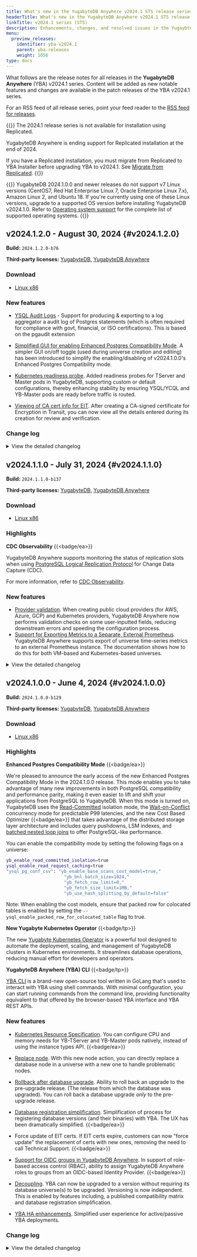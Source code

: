 ```yaml
---
title: What's new in the YugabyteDB Anywhere v2024.1 STS release series
headerTitle: What's new in the YugabyteDB Anywhere v2024.1 STS release series
linkTitle: v2024.1 series (STS)
description: Enhancements, changes, and resolved issues in the YugaybteDB Anywhere v2024.1 STS release series.
menu:
  preview_releases:
    identifier: yba-v2024.1
    parent: yba-releases
    weight: 1056
type: docs
---
```


What follows are the release notes for all releases in the **YugabyteDB Anywhere** (YBA) v2024.1 series. Content will be added as new notable features and changes are available in the patch releases of the YBA v2024.1  series.

For an RSS feed of all release series, point your feed reader to the [RSS feed for releases](../../index.xml).

{{<warning title="Replicated end of life">}}
The 2024.1 release series is not available for installation using Replicated.

YugabyteDB Anywhere is ending support for Replicated installation at the end of 2024.

If you have a Replicated installation, you must migrate from Replicated to YBA Installer before upgrading YBA to v2024.1. See [Migrate from Replicated](/stable/yugabyte-platform/install-yugabyte-platform/migrate-replicated/).
{{</warning>}}

{{<warning title="Changes to supported operating systems">}}
YugabyteDB 2024.1.0.0 and newer releases do not support v7 Linux versions (CentOS7, Red Hat Enterprise Linux 7, Oracle Enterprise Linux 7.x), Amazon Linux 2, and Ubuntu 18. If you're currently using one of these Linux versions, upgrade to a supported OS version before installing YugabyteDB v2024.1.0. Refer to [Operating system support](/stable/reference/configuration/operating-systems/) for the complete list of supported operating systems.
{{</warning>}}

## v2024.1.2.0 - August 30, 2024 {#v2024.1.2.0}

**Build:** `2024.1.2.0-b76`

**Third-party licenses:** [YugabyteDB](https://downloads.yugabyte.com/releases/2024.1.2.0/yugabytedb-2024.1.2.0-b76-third-party-licenses.html), [YugabyteDB Anywhere](https://downloads.yugabyte.com/releases/2024.1.2.0/yugabytedb-anywhere-2024.1.2.0-b76-third-party-licenses.html)

### Download

<ul class="nav yb-pills">
 <li>
   <a href="https://downloads.yugabyte.com/releases/2024.1.2.0/yba_installer_full-2024.1.2.0-b76-linux-x86_64.tar.gz">
     <i class="fa-brands fa-linux"></i>
     <span>Linux x86</span>
   </a>
 </li>
</ul>

### New features

- [YSQL Audit Logs](/preview/yugabyte-platform/alerts-monitoring/universe-logging/) - Support for producing & exporting to a log aggregator a audit log of Postgres statements (which is often required for compliance with govt, financial, or ISO certifications).  This is based on the pgaudit extension

- [Simplified GUI for enabling Enhanced Postgres Compatibility Mode](stable/yugabyte-platform/create-deployments/create-universe-multi-zone/#advanced-configuration). A simpler GUI on/off toggle (used during universe creation and editing) has been introduced to simplify the enabling/disabling of v2024.1.0.0's Enhanced Postgres Compatibility mode.

- [Kubernetes readiness probe](). Added readiness probes for TServer and Master pods in YugabyteDB, supporting custom or default configurations, thereby enhancing stability by ensuring YSQL/YCQL and YB-Master pods are ready before traffic is routed.

- [Viewing of CA cert info for EIT](/stable/yugabyte-platform/security/enable-encryption-in-transit/add-certificate-ca/#view-the-certificate-details). After creating a CA-signed certificate for Encryption in Transit, you can now view all the details entered during its creation for review and verification.

### Change log

<details>
  <summary>View the detailed changelog</summary>

### Improvements

* Introduces a health check to alert when runtime certification for node-to-node communication is nearing expiry, necessitating a restart roll, and advises on certificate rotation if on-disk certifications are due to expire within 30 days. PLAT-13865
* Revisions will now alert users on expiration of actual TLS certificates served by the master and tserver processes. PLAT-13865
* Replaces CentOS 7 repo URLs which are now invalid due to its EOL, ensuring continued CentOS 7 universe creation. PLAT-14546
* Enables explicit removal of pexlock after usage to avoid interference when provisioning on-prem nodes manually. PLAT-14161

### Bug fixes

* Allows node health checks to handle cases where the node name field is not mandatory for on-premises nodes. PLAT-11188
* Allows YBA installer upgrades to check disk space utilization using state file instead of .installed marker. PLAT-14188,PLAT-14190
* Allows backing up, avoiding repetitive full backup tasks and updating incremental backup time only after passing all validation checks. PLAT-14497
* Incorporates a DDL atomicity check into the health check script, ensuring timely detection of DDL corruption issues. PLAT-14696
* Upgrades azcopy version, resolving known high and critical vulnerabilities. PLAT-11235
* Updates Pekko version to fix the TLSActor infinite loop issue resulting in high CPU usage. PLAT-14524
* Corrects the failure of Azure Provider validation due to unexpected mandatory fields. PLAT-14530
* Fixed the missing XmlElement dependency problem which was causing errors during datadog validation. PLAT-14536
* Repairs build failure in CentOS 7 pex/yugabundle builder Docker image. PLAT-14543
* Ensures upgraded master nodes aren't mistakenly labeled as "inactive" during a software upgrade. PLAT-14153,PLAT-14562
* Fixes user interface issues concerning the releases UX design, ensuring consistency across various modal and panel displays. PLAT-14607
* Updates the log file names for YB-Controller logs and adds missing symlink `yb-controller-server.{INFO|WARN|ERROR}` to enhance troubleshooting. PLAT-14594,PLAT-14609
* Allows preserving the uploaded YBDB builds by relocating the directory, solving the issue of directory deletion after container restarts. PLAT-14655
* Upgrades Postgres version from 14.9 to 14.12 and includes backporting to 18.x, 20.x, 21.x, and 2024.x. PLAT-14670
* Reverts change in JSON field name to avoid failing all preflight checks with node-agent. PLAT-14860
* Enables preview gFlags support in YBA with an added validation to ensure appropriate preview flag name setting. PLAT-13438
* Upgrades to reactor-netty-http v1.0.39, 1.1.13 and netty-codec-http v4.1.108.Final increase database security. PLAT-13834
* Upgrades the Python requests library to version 2.31.0 addressing the {{<cve "CVE-2023-32681">}} vulnerability. PLAT-13843
* Allows customization of the yba installer timeout duration to avoid process failure due to long startups. PLAT-14443
* Enables setting of Prometheus auth without activating HTTPS for better authorization management. PLAT-14478
* Enhances yba installer migrations to skip certain versions during backporting which can be applied later on upgrades. PLAT-14511
* Allows fetching of static flags metadata for version 2.16+ from DB package when editing gflags via UI. PLAT-14533
* Stops deletion of key pair from cloud if `skipKeyPairValidate` is turned on, rectifying `edit Provider` test failures. PLAT-14624
* Upgrades Prometheus to the latest version, v2.53.1, in the chart. PLAT-14671
* Upgrades YBC client and server version to 2.1.0.1-b3 for better compatibility with both Alma 8.9 and centOS 7 universes. PLAT-14722
* Fixes node state reordering issue occurring post Linux version upgrade in "VM image upgrade" state. PLAT-14731
* Now allows better handling of service restarts by removing bad start limit values from yb_bind and otel-collector systemd units. PLAT-14779
* Adds `Region name` option and ensures regions are searched within the provider, fixing the issue of missing region metadata when adding provisioned nodes via Node Agent. PLAT-14790
* Makes API authentication faster by identifying users using new `userUUID$apiToken`, reducing call time. PLAT-14850
* Replaces the `$` sign in the API token with a safer character to prevent bash command disruptions. PLAT-15027
* Updates task_uuid as a key label for proper in-memory updates, enhancing task analysis capabilities. PLAT-14017
* Enhances yb.allow_db_version_more_than_yba_version for better YBA/DB version checks. PLAT-14800
* Shows only unique cloud provider codes on the Universe region map, eliminating any duplicates. PLAT-13138
* Updates the YBC client and server version to 2.1.0.1-b1 incorporating a fix for the catalog version mechanism. PLAT-14529
* Safeguards API tokens by no longer storing them in plaintext, returning a refreshed API token with each getSessionInfo request. PLAT-14672
* The GET /session_info API no longer sends the apiToken in the response, preventing the inadvertent breakage of client operations. PLAT-14710
* Corrects the runtime configuration GET key endpoint that broke for object keys. PLAT-14829
* Upgrades YBC client and server version to 2.1.0.1-b4, eliminating a deadlock in CloudStoreAggregateTaskInfo. PLAT-14911

</details>

## v2024.1.1.0 - July 31, 2024 {#v2024.1.1.0}

**Build:** `2024.1.1.0-b137`

**Third-party licenses:** [YugabyteDB](https://downloads.yugabyte.com/releases/2024.1.1.0/yugabytedb-2024.1.1.0-b137-third-party-licenses.html), [YugabyteDB Anywhere](https://downloads.yugabyte.com/releases/2024.1.1.0/yugabytedb-anywhere-2024.1.1.0-b137-third-party-licenses.html)

### Download

<ul class="nav yb-pills">
 <li>
   <a href="https://downloads.yugabyte.com/releases/2024.1.1.0/yba_installer_full-2024.1.1.0-b137-linux-x86_64.tar.gz">
     <i class="fa-brands fa-linux"></i>
     <span>Linux x86</span>
   </a>
 </li>
</ul>

### Highlights

**CDC Observability** {{<badge/ea>}}

YugabyteDB Anywhere supports monitoring the status of replication slots when using [PostgreSQL Logical Replication Protocol](/stable/explore/change-data-capture/using-logical-replication/) for Change Data Capture (CDC).

For more information, refer to [CDC Observability](/stable/yugabyte-platform/alerts-monitoring/cdc-observability/). <!-- IDEA-709 -->

### New features

* [Provider validation](/stable/yugabyte-platform/configure-yugabyte-platform/aws/#create-a-provider). When creating public cloud providers (for AWS, Azure, GCP) and Kubernetes providers, YugabyteDB Anywhere now performs validation checks on some user-inputted fields, reducing downstream errors and speeding the configuration process. <!-- IDEA-354 -->
* [Support for Exporting Metrics to a Separate, External Prometheus](/stable/yugabyte-platform/alerts-monitoring/prometheus-custom/). YugabyteDB Anywhere supports export of universe time-series metrics to an external Prometheus instance. The documentation shows how to do this for both VM-based and Kubernetes-based universes.

<details>
  <summary>View the detailed changelog</summary>

### Improvements

* Changes the default permission to `600` for the backup manifest file to accommodate immutable NAS devices. PLAT-13578
* Adds a toggle in the UI to suppress health check notifications during maintenance windows. PLAT-13856
* Allows Ansible tasks to run seamlessly even with very long host names by using hash for Ansible/SSH control path. PLAT-13938
* Allows setting up of YugabyteDB in AWS Singapore Government's GCC Plus environment by extending AZ name limit from 25 to 100 characters. PLAT-13212
* Introduces a new feature, `tablet guardrail mechanism`, that triggers a warning when the ratio of live tablet peers to the supportable tablet peers is more than 0.9, and a severe alert when it's more than 1.0. Available from 2024.1 onwards. PLAT-13520
* Turns off "assign public IP" option in Azure create universe by default. PLAT-13948

### Bug fixes

* Enables usage of underscores in GCS bucket names during GCP Backup configuration. PLAT-13266
* Enables consistent generation of new incremental backup times in the event of clock skewness. PLAT-13375
* Allows users to filter out resolved alert notifications via WebHook channel configuration. PLAT-13506
* Stops health check alerts during an active maintenance window by introducing a new parameter, `SuppressHealthCheckNotificationsConfig`, to the `MaintenanceWindow` model class and its APIs. PLAT-13518
* Allows deletion of expired, aborted, or failed backups, removes redundant backups when a schedule is deleted, retries backup deletion before marking it as `Failed To Delete`, and queues ongoing deletions for later when YBA restarts. PLAT-13750
* Lets users rotate node-to-node certificates alone without client-to-node encryption enabled. PLAT-13806
* Unsnoozes all universe level health check notifications to encourage use of the maintenance window function. PLAT-13928
* Corrects the checksum mismatch in the V342 migration to ensure successful upgrades from 2.14 to later branches. PLAT-13977
* Automatically re-fetches access tokens before expiring for continuous user sessions when `offline_access` scope is set. PLAT-14042,PLAT-11246
* Allows runtime configuration get API to return the correct inherited value, not just the parent scope value. PLAT-14090
* Conceals DB user's password to prevent exposure in the application log during the upgrade procedure. PLAT-14286
* Adjusts yml task to retain the last old release during the release GC process. PLAT-14368
* Corrects the calculation of affected nodes in the certificate alerts message. PLAT-14385
* Reduces security risks by storing hashed API tokens instead of actual tokens in the users table. PLAT-8028
* Allows backing up, avoiding repetitive full backup tasks and updating incremental backup time only after passing all validation checks. PLAT-14497
* Fixes the issue of tests failing at create universe on Itests Alma8 AMI due to expired GPG keys. PLAT-14136
* Eliminates file descriptor leaks enhancing database stability. PLAT-13665
* Removes the misuse of defaultImageBundle in universe when custom AMI is specified using YBA's machineImage. PLAT-13800
* Allows for updated machineImage passing from nodeDetails in disk operations, preventing edit universe tasks failure due to missing AMIs in AWS clusters. PLAT-13808
* Upgrades PostgreSQL version to the latest 42.3.x addressing critical vulnerabilities. PLAT-13824
* Redirects stderr logs in yb_backup.py to prevent kubectl warn logs from disrupting remote command executions. PLAT-14012
* Allows error-free query for releases with artifacts of a specific deployment type by excluding artifacts without a linked release. PLAT-14057
* Ensures Edit Kubernetes Universe tasks only re-run after validating previous task parameters. PLAT-14203
* Allows the collect_metrics.timer and bind_check.service to operate independently, avoiding system hang-ups due to cyclic dependency issues. PLAT-14293
* Corrects the failure of Azure Provider validation due to unexpected mandatory fields. PLAT-14530
* Repairs build failure in CentOS 7 pex/yugabundle builder Docker image. PLAT-14543
* Corrects the failure of Azure Provider validation due to unexpected mandatory fields. PLAT-14530
* Fixes software upgrade process to ensure master nodes are correctly categorized as `inactive` or `active`. PLAT-14561,PLAT-14153
* Adjusts missing backport in version 2024.1.1 to correct discrepancy in default core file component value label from bytes to GB. PLAT-14593
* Upgrades go etcd and cyphar dependencies in yba-installer, enhancing security by fixing vulnerabilities. PLAT-12335
* Upgrades mina-core package to a secure version 2.2.3 and paramiko to a non-vulnerable version 3.4.0. PLAT-12336
* Eliminates duplicate `exported_instance` label from Prometheus targets of DB exported metrics. PLAT-12808
* Changes `localProvider` key from `task` to `input` for its availability during sbt tasks. PLAT-13367
* Updates AWS metadata to include new regions. PLAT-13623
* Removes internal flags related to providers now enabled by default. PLAT-13743
* Lets you store node metrics in the yb_home directory instead of the /tmp directory. PLAT-13755
* Hides autoflags from the display when listing gflags in the user interface. PLAT-13794
* Upgrades python cryptography to 42.0.4 and setuptools to 65.5.1, enhancing security. PLAT-13836,PLAT-13835
* Ensures CPU architecture selection is enabled for all providers, not just AWS, improving DB Versions API usage. PLAT-13852
* Alters snooze alert behavior to also suppress universe health check alerts during maintenance windows. PLAT-13857
* Fixes an issue that caused data from newer backups to be wrongly restored during the restoration of older backups. PLAT-13905
* Allows normal workflows like systemd upgrade to function even when AMI is deleted from the cloud console. PLAT-13971
* Resolves the issue of universe creation failure due to incorrect Image Bundle UUID by using the specified ec2-user. PLAT-14004
* Nullifies possibility of Null Pointer Exception when using old storage config based proxy without username. PLAT-14143
* Allows default use of M-series instance types on AWS. PLAT-14196
* Prevents removal of overrides during volume resizing in Kubernetes. PLAT-14198
* Changes permissions to allow traverse through `yb_home` directory, facilitating the collection of custom metrics. PLAT-14216
* Ensures keyspace is not left empty during restore API requests, preventing restoration issues. PLAT-14221
* Adds ConnectOnly role to LDAP group table constraint for better access control. PLAT-14230
* Enables setting of sshUser/Port from the overrides for backward compatibility, fixing Provider Edit to successfully update image Bundle. PLAT-14244
* Allows handling of large output in remote commands to prevent hanging. PLAT-14342
* Fixes the `current lag` stat in xCluster to be table & stream specific, not influenced by other universes. PLAT-14425
* Enhances yba installer migrations to skip certain versions during backporting which can be applied later on upgrades. PLAT-14511
* Fixes issue where clicking preview clears data and doesn't display correct information when setting up ysql_ident or ysql_hba multiline flags. PLAT-14515
* Allows customization of the yba installer timeout duration to avoid process failure due to long startups. PLAT-14443
* Allows processing of all local releases during an import without failing due to local file issues. PLAT-14532
* Allows fetching of static flags metadata for version 2.16+ from DB package when editing gflags via UI. PLAT-14533
* Allows YBA to call `need_bootstrap` for older universes without the `indexed_table_id`, preventing errors. PLAT-14540
* Removes SystemdUpgrade from IN_TRANSIT list to address failures on -gcp-rf3 on master build. PLAT-13770
* Refines empty list component styling and deactivates the action button on linux version catalog when no versions are present for consistency. PLAT-13776,PLAT-13807
* Allows increasing tserver volume size in edit universe mode for K8 and enables resize of master volumes. PLAT-13920
* Allows display of total CPU usage graph in YBA metrics pages alongside user and system CPU usage. PLAT-14025
* Introduces `follower_lag_ms` metric to the dashboard for easier identification of lagging masters and struggling tservers. PLAT-14254
* Adds validation to disallow the non-restart upgrade option during rollback. PLAT-14390
* Eliminates deprecated `vnetName/securityGroupId` fields from the region object during provider editing. PLAT-14802
* Reduces local Provider's flakiness by using dedicated temporary directories and separate nfs backup directory. PLAT-13252
* Allows safe extraction of DB files in a multi-thread environment by synchronizing conflicting buffer reads. PLAT-14160
* Resolves an issue in yb_backup.py where the `stderr` keyword argument was incorrectly passed. PLAT-14208
* Facilitates handling multiple comma-separated hostnames in YBA installer, enhancing template files, status commands, and reconfiguration wait times. PLAT-13096
* Increases YBC client and server version to 2.1.0.1-b1, optimizing catalog version mechanism. PLAT-14575
* Adjusts missing backport in version 2024.1.1 to correct discrepancy in default core file component value label from bytes to GB. PLAT-14593
* Fixes user interface issues concerning the releases UX design, ensuring consistency across various modal and panel displays. PLAT-14607
* Updates the log file names for YB-Controller logs and adds missing symlink `yb-controller-server.{INFO|WARN|ERROR}` to enhance troubleshooting. PLAT-14609,PLAT-14594
* Allows preserving the uploaded YBDB builds by relocating the directory, solving the issue of directory deletion after container restarts. PLAT-14655
* Upgrades go etcd and cyphar dependencies in yba-installer, enhancing security by fixing vulnerabilities. PLAT-12335
* Upgrades mina-core package to a secure version 2.2.3 and paramiko to a non-vulnerable version 3.4.0. PLAT-12336
* Eliminates duplicate `exported_instance` label from Prometheus targets of DB exported metrics. PLAT-12808
* Changes `localProvider` key from `task` to `input` for its availability during sbt tasks. PLAT-13367
* Updates AWS metadata to include new regions. PLAT-13623
* Removes internal flags related to providers now enabled by default. PLAT-13743
* Lets you store node metrics in the yb_home directory instead of the /tmp directory. PLAT-13755
* Hides autoflags from the display when listing gflags in the user interface. PLAT-13794
* Upgrades python cryptography to 42.0.4 and setuptools to 65.5.1, enhancing security. PLAT-13836,PLAT-13835
* Ensures CPU architecture selection is enabled for all providers, not just AWS, improving DB Versions API usage. PLAT-13852
* Alters snooze alert behavior to also suppress universe health check alerts during maintenance windows. PLAT-13857
* Fixes an issue that caused data from newer backups to be wrongly restored during the restoration of older backups. PLAT-13905
* Allows normal workflows like systemd upgrade to function even when AMI is deleted from the cloud console. PLAT-13971
* Resolves the issue of universe creation failure due to incorrect Image Bundle UUID by using the specified ec2-user. PLAT-14004
* Nullifies possibility of Null Pointer Exception when using old storage config based proxy without username. PLAT-14143
* Allows default use of M-series instance types on AWS. PLAT-14196
* Prevents removal of overrides during volume resizing in Kubernetes. PLAT-14198
* Changes permissions to allow traverse through `yb_home` directory, facilitating the collection of custom metrics. PLAT-14216
* Ensures keyspace is not left empty during restore API requests, preventing restoration issues. PLAT-14221
* Adds ConnectOnly role to LDAP group table constraint for better access control. PLAT-14230
* Enables setting of sshUser/Port from the overrides for backward compatibility, fixing Provider Edit to successfully update image Bundle. PLAT-14244
* Allows handling of large output in remote commands to prevent hanging. PLAT-14342
* Fixes the `current lag` stat in xCluster to be table & stream specific, not influenced by other universes. PLAT-14425
* Enhances yba installer migrations to skip certain versions during backporting which can be applied later on upgrades. PLAT-14511
* Fixes issue where clicking preview clears data and doesn't display correct information when setting up ysql_ident or ysql_hba multiline flags. PLAT-14515
* Allows customization of the yba installer timeout duration to avoid process failure due to long startups. PLAT-14443
* Allows processing of all local releases during an import without failing due to local file issues. PLAT-14532
* Allows fetching of static flags metadata for version 2.16+ from DB package when editing gflags via UI. PLAT-14533
* Allows YBA to call `need_bootstrap` for older universes without the `indexed_table_id`, preventing errors. PLAT-14540
* Upgrades YBC client and server version to 2.1.0.1-b3 for better compatibility with both Alma 8.9 and centOS 7 universes. PLAT-14722
* Removes SystemdUpgrade from IN_TRANSIT list to address failures on -gcp-rf3 on master build. PLAT-13770
* Refines empty list component styling and deactivates the action button on linux version catalog when no versions are present for consistency. PLAT-13776,PLAT-13807
* Allows increasing tserver volume size in edit universe mode for K8 and enables resize of master volumes. PLAT-13920
* Allows display of total CPU usage graph in YBA metrics pages alongside user and system CPU usage. PLAT-14025
* Introduces `follower_lag_ms` metric to the dashboard for easier identification of lagging masters and struggling tservers. PLAT-14254
* Adds validation to disallow the non-restart upgrade option during rollback. PLAT-14390
* Eliminates deprecated `vnetName/securityGroupId` fields from the region object during provider editing. PLAT-14802
* Updates task_uuid as a key label for proper in-memory updates, enhancing task analysis capabilities. PLAT-14017
* Reduces local Provider's flakiness by using dedicated temporary directories and separate nfs backup directory. PLAT-13252
* Allows safe extraction of DB files in a multi-thread environment by synchronizing conflicting buffer reads. PLAT-14160
* Resolves an issue in yb_backup.py where the `stderr` keyword argument was incorrectly passed. PLAT-14208
* Facilitates handling multiple comma-separated hostnames in YBA installer, enhancing template files, status commands, and reconfiguration wait times. PLAT-13096
* Increases YBC client and server version to 2.1.0.1-b1, optimizing catalog version mechanism. PLAT-14575
* Ensures nodes no longer get stuck in "VM image upgrade" state after upgrading the Linux version. PLAT-14731

</details>

## v2024.1.0.0 - June 4, 2024 {#v2024.1.0.0}

**Build:** `2024.1.0.0-b129`

**Third-party licenses:** [YugabyteDB](https://downloads.yugabyte.com/releases/2024.1.0.0/yugabytedb-2024.1.0.0-b129-third-party-licenses.html), [YugabyteDB Anywhere](https://downloads.yugabyte.com/releases/2024.1.0.0/yugabytedb-anywhere-2024.1.0.0-b129-third-party-licenses.html)

### Download

<ul class="nav yb-pills">
 <li>
   <a href="https://downloads.yugabyte.com/releases/2024.1.0.0/yba_installer_full-2024.1.0.0-b129-linux-x86_64.tar.gz">
     <i class="fa-brands fa-linux"></i>
     <span>Linux x86</span>
   </a>
 </li>
</ul>

### Highlights

**Enhanced Postgres Compatibility Mode** {{<badge/ea>}}

We're pleased to announce the early access of the new Enhanced Postgres Compatibility Mode in the 2024.1.0.0 release. This mode enables you to take advantage of many new improvements in both PostgreSQL compatibility and performance parity, making it even easier to lift and shift your applications from PostgreSQL to YugabyteDB. When this mode is turned on, YugabyteDB uses the [Read-Committed](/stable/architecture/transactions/read-committed/) isolation mode, the [Wait-on-Conflict](/stable/architecture/transactions/concurrency-control/#wait-on-conflict) concurrency mode for predictable P99 latencies, and the new Cost Based Optimizer {{<badge/ea>}} that takes advantage of the distributed storage layer architecture and includes query pushdowns, LSM indexes, and [batched nested loop joins](/stable/explore/ysql-language-features/join-strategies/#batched-nested-loop-join-bnl) to offer PostgreSQL-like performance.

You can enable the compatibility mode by setting the following flags on a universe:

```sh
yb_enable_read_committed_isolation=true
ysql_enable_read_request_caching=true
"ysql_pg_conf_csv": "yb_enable_base_scans_cost_model=true,"
                      "yb_bnl_batch_size=1024,"
                      "yb_fetch_row_limit=0,"
                      "yb_fetch_size_limit=1MB,"
                      "yb_use_hash_splitting_by_default=false"
```

Note: When enabling the cost models, ensure that packed row for colocated tables is enabled by setting the `--ysql_enable_packed_row_for_colocated_table` flag to true.

**New Yugabyte Kubernetes Operator** {{<badge/tp>}}

The new [Yugabyte Kubernetes Operator](/stable/yugabyte-platform/anywhere-automation/yb-kubernetes-operator/) is a powerful tool designed to automate the deployment, scaling, and management of YugabyteDB clusters in Kubernetes environments. It streamlines database operations, reducing manual effort for developers and operators.

**YugabyteDB Anywhere (YBA) CLI** {{<badge/tp>}}

[YBA CLI](/stable/yugabyte-platform/anywhere-automation/anywhere-cli/) is a brand-new open-source tool written in GoLang that's used to interact with YBA using shell commands. With minimal configuration, you can start running commands from the command line, providing functionality equivalent to that offered by the browser-based YBA interface and YBA REST APIs.

### New features

- [Kubernetes Resource Specification](/stable/yugabyte-platform/create-deployments/create-universe-multi-zone-kubernetes/#instance-configuration). You can configure CPU and memory needs for YB-TServer and YB-Master pods natively, instead of using the instance types API. {{<badge/ea>}}

- [Replace node](/stable/yugabyte-platform/manage-deployments/remove-nodes/#replace-a-live-or-unreachable-node). With this new node action, you can directly replace a database node in a universe with a new one to handle problematic nodes.

- [Rollback after database upgrade](/stable/yugabyte-platform/manage-deployments/upgrade-software-install/#roll-back-an-upgrade). Ability to roll back an upgrade to the pre-upgrade release. (The release from which the database was upgraded). You can roll back a database upgrade _only_ to the pre-upgrade release.

- [Database registration simplification](/stable/yugabyte-platform/manage-deployments/ybdb-releases/). Simplification of process for registering database versions (and their binaries) with YBA. The UX has been dramatically simplified. {{<badge/ea>}}

- Force update of EIT certs. If EIT certs expire, customers can now "force update" the replacement of certs with new ones, removing the need to call Technical Support. {{<badge/ea>}}

- [Support for OIDC groups in YugabyteDB Anywhere](/stable/yugabyte-platform/administer-yugabyte-platform/oidc-authentication/#use-oidc-groups-with-yugabytedb-anywhere-roles). In support of role-based access control (RBAC), ability to assign YugabyteDB Anywhere roles to groups from an OIDC-based Identity Provider. {{<badge/ea>}}

- [Decoupling](../../yba-releases/#compatibility-with-yugabytedb). YBA can now be upgraded to a version without requiring its database universe(s) to be upgraded. Versioning is now independent. This is enabled by features including, a published compatibility matrix and database registration simplification.

- [YBA HA enhancements](/stable/yugabyte-platform/administer-yugabyte-platform/high-availability/). Simplified user experience for active/passive YBA deployments.

### Change log

<details>
  <summary>View the detailed changelog</summary>

### Improvements

* Changes the clock skew alert threshold from 500ms to 250ms, enabling detection of clock skew issues before TServer starts crashing, giving users more reaction time. PLAT-13249
* Now includes previously missed migration settings and properly reloads system units during restart. PLAT-13330,PLAT-13331,PLAT-13340
* Introduces an adjustable 1-minute delay to AutoFlags promotion before undertaking any other action. PLAT-13139
* Fixes the failure of admin user DDL due to concurrent DDLs across all cloud providers. PLAT-13221
* Modifies the password reset URL to a new URL on the platform. PLAT-13510
* Alerts now raise 30 days prior to certificate expiry for better visibility, reducing the risk of missed expiration. PLAT-13348
* Displays clear optional tags and tooltips for Azure provider's `Network Resource Group` and `Network Subscription ID` fields for better understanding when to fill them. PLAT-12546
* Adds `ikeep` to the XFS mount options to mitigate possible key duplication in the block cache. PLAT-13192

### Bug fixes

* Bypasses clock sync check on a node if `chronyc` is not installed. PLAT-13137
* Enables the retrieval of api_token from the HA follower, supporting existing automation functions. PLAT-13274,PLAT-13267
* Adds missing cloud regions in YBA's metadata, keeping it in sync with available regions for EKS/GKS/AKS Kubernetes providers. PLAT-13374
* Modifies node metrics file creation to explicitly set permissions, ensuring accessibility despite custom system umasks. PLAT-13378
* Fixes LDAP validation to correctly identify the first instance of `ldap` using regex with whitespace characters. This eliminates previous false validations. PLAT-13575
* Disables weak `C` grade ciphers for key exchange to prevent security threats. Adjusts cipher suite list for Prometheus, allowing modification during installation/upgrade to disable certain ciphers. Ensures only `A` grade ciphers with key size greater than 2048 bits are used, enhancing security against potential attacks. PLAT-9590
* Allows users to filter out resolved alert notifications via WebHook channel configuration. PLAT-13506
* Corrects the checksum mismatch in the V342 migration to ensure successful upgrades from 2.14 to later branches. PLAT-13977
* Prevents universe chain upgrade failure from 2.0 to 2.18 and 2.20 by ensuring the clock-script doesn't run during yb-process start command if it's not present or executable. PLAT-13444
* Prevents `Edit Universe` modal from wrongly displaying master placement as `Place Masters on the same nodes as T-Servers` for a dedicated universe, providing accurate universe creation details. PLAT-13445
* Enables handling of release artifacts that come with sha1 or md5 checksums after release migrations. PLAT-13716
* Deprecates the change_password API due to lack of current password confirmation and introduces a new reset_password API that ensures increased account security by identifying the user through the Auth/API token only. PLAT-10472
* Enables better handling of Gflag upgrade failure in Dual NIC case, rectifying issues with communication using secondary IPs. PLAT-13223
* Allows for consistent loading of the placement modal in the create universe form regardless of the selected provider. PLAT-13294
* Tunes GC generation sizes and fixes WSClient memory leak, also disables process metrics collector to prevent growing memory allocation over time. PLAT-13619
* Adjusts tab display in the UI to prevent hiding due to addition of xCluster Disaster Recovery and CDC Replication Slots tabs. PLAT-13678
* Restores initialization of the local instance's last backup time during HA sync for accurate updates. PLAT-13708
* Fixes inconsistency in auto-generated YBA bundles, enabling correct default configuration when YBA version is bumped for AMI. PLAT-13796
* Removes the misuse of defaultImageBundle in universe when custom AMI is specified using YBA's machineImage. PLAT-13800
* Allows error-free query for releases with artifacts of a specific deployment type by excluding artifacts without a linked release. PLAT-14057
* Enables direct file copying when creating a tarball for seamless third-party packages incorporation. PLAT-12564
* Allows raising universe level alerts when the YBA Node Agent is down for over a minute. PLAT-12835
* Allows starting a new master in stop or remove node with AZ UUID or region name for uniqueness. PLAT-12886
* Shifts the `useIMDSv2` field from AWS cloudinfo to the ImageBundle details for better provider creation payload configuration. PLAT-12967
* Corrects the NTP Clock Sync health check failure on Amazon Linux 2 CIS hardened image. PLAT-13000
* Enables preflight check validation for image bundles during provider creation/editing on AWS, preventing creation with missing AMI in corresponding region. PLAT-13111
* Resolves rare memory pressure issue causing `bad_alloc` exception in RunOp queue and clears `tablets_to_ip` map before retry to prevent unwarranted uploads. Increases YBC client and server version. PLAT-13157
* Allows editing the number of read replicas in K8S from both the backend and UI without error. PLAT-13163
* Allows Kubernetes to refresh certificates using YBA Universe metadata's `rootCA` rather than taskParams, enhancing data backup integrity during a task failure. Resolves a `under replicated` error in node-to-node root certificate rotation, maintaining stability. PLAT-13172
* Increases the YBC client and server version to 2.1.0.0-b8, solves the issue with deletion of backups on certain NFS mount points. PLAT-13197
* Adds a database version check to prevent software upgrade failures on xcluster universe. PLAT-13204
* Allows recognition of custom alert names for replication lag by using the `template` field instead of the `name` field on the YBA UI, increasing alert configuration flexibility. PLAT-13211
* Allows Python to access seobject library via `policycoreutils-python-utils` on Alma9 for SSH port registration. PLAT-13276
* Allows fetching the updated provider object from the database thereby ensuring correct SSH port configuration during bundle setup, preventing generation of bundles with wrong ports. PLAT-13325
* Allows sort by version, date, and release state, and changes "copy file path" string to "copy file name". PLAT-13350,PLAT-13362
* Adjusts migration names to successfully upgrade from `2024.1.0.0-b32` to `2024.1.0.0-b35` avoiding previous errors. PLAT-13379
* Relocates the IMDSv2 toggle to the image bundle details on AWS provider creation page, improving customization per image bundle. PLAT-13429,PLAT-13333
* Adds a tooltip in the UI to explain the requirement of OIDC provider metadata. This offers guidance for configuring YBA in an air-gapped mode. PLAT-13446
* Supports the inclusion of `unknownField` in the `userIntent` from subsequent configure calls. PLAT-13462
* Changes made to fall back to YugabyteDB's default AMI for YugabyteDB managed bundles if the AMI is not available in a particular region. For custom bundles, there's no fallback mechanism and it will fail early in situations where the respective AMI is missing. Dependency on region to ybImage removed. PLAT-13500
* Adjusts Universe create and upgrade UI workflows to use the new ybdb_releases API, recommending suitable DB versions. PLAT-13435,PLAT-13519
* Fixes UI crash tied to running DeleteNode after the last placement update task failure. PLAT-13546
* Fixes the JS error causing unresponsiveness when clicking on the `In-Use Universes` tab in the releases page. PLAT-13549
* Simplifies AWS/GCP/AZU provider settings by eliminating the `useTimeSync` toggle when `setUpChrony` is already enabled. Adds `enable_imdsv2_support` runtime flag to AWS provider form and allows toggling of IMDSv2 in YBAManged Imagebundle. PLAT-13551,PLAT-13536
* Disables kamon status page module to tackle security concerns. PLAT-13563
* Ensures the `Upgrade Available` link only appears when upgrades are genuinely present and makes the CDC link clickable. PLAT-13677,PLAT-13675
* Allows manual backups on HA standby nodes without interfering with the node's later promotion to primary. PLAT-13683
* Resolves Jenkins build errors by using an older version of a dependency causing issues. PLAT-13690
* Allows rerun of GFlagsUpgrade task without the AreNodesSafeToTakeDown precheck, making task retries successful. PLAT-13703
* Removes NGINX from Yugaware charts branch 2024.1 and updates the version in the upgrade chart to 1.25.2. PLAT-10837
* Allows adding Aarch Linux Version even without any other aarch linux versions in AWS provider. PLAT-13744
* Fixes an issue that caused data from newer backups to be wrongly restored during the restoration of older backups. PLAT-13905
* Resolves the issue of universe creation failure due to incorrect Image Bundle UUID by using the specified ec2-user. PLAT-14004
* Displays error when a selected zone doesn't contain any available nodes during universe configuration. PLAT-12959
* Ensures index tables aren't overlooked when computing bootstrap parameters, preventing failure when adding a table to a database already containing an index. Also removes options to add/remove index tables in transactional xCluster configs. PLAT-13308
* Allows users to pass depreciated fields when editing a provider, ensuring compatibility with providers created using legacy APIs. Fixes issue where providers created on version 2.14 were not editable through UI. PLAT-13394
* Now generates necessary artifacts correctly when ReleaseMetadata contains both a local and a helm chart, and ensures inclusion of local helm charts on YBAd restart. PLAT-13558,PLAT-13561
* Ensures generation of YBA-managed bundles even if `yugaware_property` contains legacy ones, paving the way for successful version comparison and patching. PLAT-13681
* Skips checks for `ListLiveTabletServers` API for YugabyteDB versions earlier than 2.8 to prevent chain upgrade failures. PLAT-13657
* Ensures automatic setting of default image when creating a universe, enhancing user experience. PLAT-13722
* Displays correct SSH port in the connection modal on user interface. PLAT-13754
* Enables proper import/export of universe with newer releases, preventing attach/detach universe failures. PLAT-13761
* Eliminates deprecated `vnetName/securityGroupId` fields from the region object during provider editing. PLAT-14802
* Corrects the retrieval of autoflags from the target universe, ensuring tserver autoflags, not master autoflags, are compared during backup procedures. PLAT-13161
* Marks `useIMDSv2` as deprecated at the provider level and moves it back to AWS cloud info. PLAT-13482
* Updates YBC client and server versions to 2.1.0.0-b9, removing an error condition for multiple master leader addresses and enhancing Java client's resilience to short network outages. PLAT-13529
* Now correctly reads inherited provider level runtime config values on Universe Form, enhancing geo-partitioning functionality. Fixes a bug with incorrect readings if values were not set at the provider level. PLAT-13606

</details>